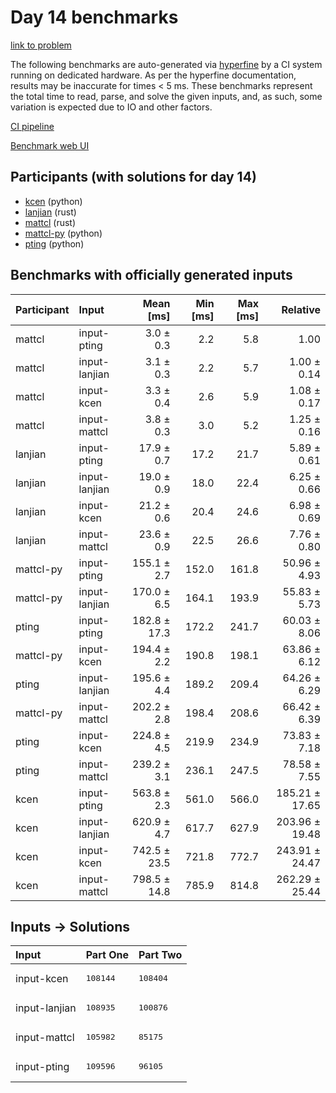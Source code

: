 # Day 14 benchmarks

[link to problem](https://adventofcode.com/2023/day/14)

The following benchmarks are auto-generated via
[hyperfine](https://github.com/sharkdp/hyperfine) by a CI system running on
dedicated hardware. As per the hyperfine documentation, results may be
inaccurate for times < 5 ms. These benchmarks represent the total time to read,
parse, and solve the given inputs, and, as such, some variation is expected due
to IO and other factors.

[CI pipeline](http://ci.papercode.net:8080/teams/main/pipelines/aoc2023)

[Benchmark web UI](https://aoc.ancalagon.black)


## Participants (with solutions for day 14)

- [kcen](https://github.com/kcen/aoc2023) (python)
- [lanjian](https://github.com/lanjian/aoc-2023) (rust)
- [mattcl](https://github.com/mattcl/aoc2023) (rust)
- [mattcl-py](https://github.com/mattcl/aoc2023-py) (python)
- [pting](https://github.com/pting/aoc2023) (python)


## Benchmarks with officially generated inputs

| Participant | Input | Mean [ms] | Min [ms] | Max [ms] | Relative |
|:---|:---|---:|---:|---:|---:|
| mattcl | input-pting | 3.0 ± 0.3 | 2.2 | 5.8 | 1.00 |
| mattcl | input-lanjian | 3.1 ± 0.3 | 2.2 | 5.7 | 1.00 ± 0.14 |
| mattcl | input-kcen | 3.3 ± 0.4 | 2.6 | 5.9 | 1.08 ± 0.17 |
| mattcl | input-mattcl | 3.8 ± 0.3 | 3.0 | 5.2 | 1.25 ± 0.16 |
| lanjian | input-pting | 17.9 ± 0.7 | 17.2 | 21.7 | 5.89 ± 0.61 |
| lanjian | input-lanjian | 19.0 ± 0.9 | 18.0 | 22.4 | 6.25 ± 0.66 |
| lanjian | input-kcen | 21.2 ± 0.6 | 20.4 | 24.6 | 6.98 ± 0.69 |
| lanjian | input-mattcl | 23.6 ± 0.9 | 22.5 | 26.6 | 7.76 ± 0.80 |
| mattcl-py | input-pting | 155.1 ± 2.7 | 152.0 | 161.8 | 50.96 ± 4.93 |
| mattcl-py | input-lanjian | 170.0 ± 6.5 | 164.1 | 193.9 | 55.83 ± 5.73 |
| pting | input-pting | 182.8 ± 17.3 | 172.2 | 241.7 | 60.03 ± 8.06 |
| mattcl-py | input-kcen | 194.4 ± 2.2 | 190.8 | 198.1 | 63.86 ± 6.12 |
| pting | input-lanjian | 195.6 ± 4.4 | 189.2 | 209.4 | 64.26 ± 6.29 |
| mattcl-py | input-mattcl | 202.2 ± 2.8 | 198.4 | 208.6 | 66.42 ± 6.39 |
| pting | input-kcen | 224.8 ± 4.5 | 219.9 | 234.9 | 73.83 ± 7.18 |
| pting | input-mattcl | 239.2 ± 3.1 | 236.1 | 247.5 | 78.58 ± 7.55 |
| kcen | input-pting | 563.8 ± 2.3 | 561.0 | 566.0 | 185.21 ± 17.65 |
| kcen | input-lanjian | 620.9 ± 4.7 | 617.7 | 627.9 | 203.96 ± 19.48 |
| kcen | input-kcen | 742.5 ± 23.5 | 721.8 | 772.7 | 243.91 ± 24.47 |
| kcen | input-mattcl | 798.5 ± 14.8 | 785.9 | 814.8 | 262.29 ± 25.44 |


## Inputs -> Solutions

| Input | Part One | Part Two |
|:---|:---|:---|
|input-kcen|<pre>108144</pre>|<pre>108404</pre>|
|input-lanjian|<pre>108935</pre>|<pre>100876</pre>|
|input-mattcl|<pre>105982</pre>|<pre>85175</pre>|
|input-pting|<pre>109596</pre>|<pre>96105</pre>|